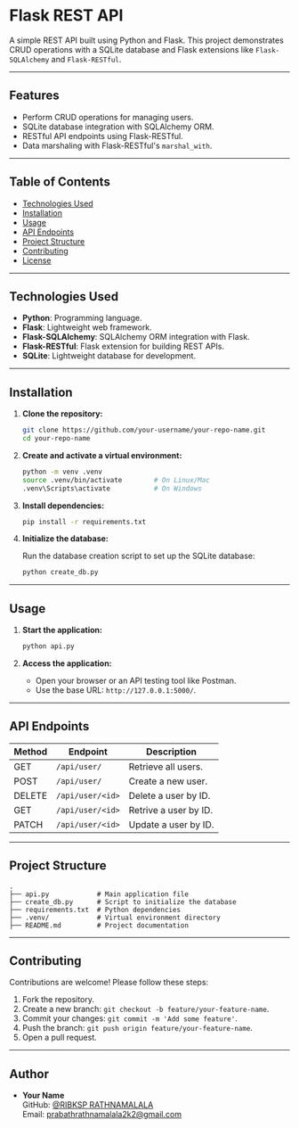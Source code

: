# Flask REST API

A simple REST API built using Python and Flask. This project demonstrates CRUD operations with a SQLite database and Flask extensions like `Flask-SQLAlchemy` and `Flask-RESTful`.

---

## Features

- Perform CRUD operations for managing users.
- SQLite database integration with SQLAlchemy ORM.
- RESTful API endpoints using Flask-RESTful.
- Data marshaling with Flask-RESTful's `marshal_with`.

---

## Table of Contents

- [Technologies Used](#technologies-used)
- [Installation](#installation)
- [Usage](#usage)
- [API Endpoints](#api-endpoints)
- [Project Structure](#project-structure)
- [Contributing](#contributing)
- [License](#license)

---

## Technologies Used

- **Python**: Programming language.
- **Flask**: Lightweight web framework.
- **Flask-SQLAlchemy**: SQLAlchemy ORM integration with Flask.
- **Flask-RESTful**: Flask extension for building REST APIs.
- **SQLite**: Lightweight database for development.

---

## Installation

1. **Clone the repository:**

   ```bash
   git clone https://github.com/your-username/your-repo-name.git
   cd your-repo-name
   ```

2. **Create and activate a virtual environment:**

   ```bash
   python -m venv .venv
   source .venv/bin/activate        # On Linux/Mac
   .venv\Scripts\activate           # On Windows
   ```

3. **Install dependencies:**

   ```bash
   pip install -r requirements.txt
   ```

4. **Initialize the database:**

   Run the database creation script to set up the SQLite database:

   ```bash
   python create_db.py
   ```

---

## Usage

1. **Start the application:**

   ```bash
   python api.py
   ```

2. **Access the application:**

   - Open your browser or an API testing tool like Postman.
   - Use the base URL: `http://127.0.0.1:5000/`.

---

## API Endpoints

| Method | Endpoint           | Description                  |
|--------|--------------------|------------------------------|
| GET    | `/api/user/`       | Retrieve all users.          | 
| POST   | `/api/user/`       | Create a new user.           | 
| DELETE | `/api/user/<id>`   | Delete a user by ID.         |
| GET    | `/api/user/<id>`   | Retrive a user by ID.        |
| PATCH  | `/api/user/<id>`   | Update a user by ID.         | 

---

## Project Structure

```
.
├── api.py            # Main application file
├── create_db.py      # Script to initialize the database
├── requirements.txt  # Python dependencies
├── .venv/            # Virtual environment directory
├── README.md         # Project documentation

```

---

## Contributing

Contributions are welcome! Please follow these steps:

1. Fork the repository.
2. Create a new branch: `git checkout -b feature/your-feature-name`.
3. Commit your changes: `git commit -m 'Add some feature'`.
4. Push the branch: `git push origin feature/your-feature-name`.
5. Open a pull request.

---



## Author

- **Your Name**  
  GitHub: [@RIBKSP RATHNAMALALA](https://github.com/rathnamalala)  
  Email: prabathrathnamalala2k2@gmail.com
